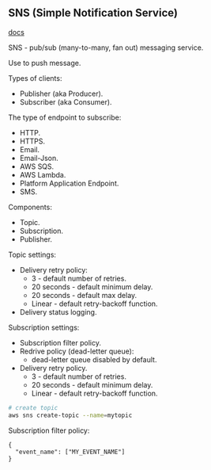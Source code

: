 SNS (Simple Notification Service)
-

[docs](https://docs.aws.amazon.com/sns/)

SNS - pub/sub (many-to-many, fan out) messaging service.

Use to push message.

Types of clients:
* Publisher (aka Producer).
* Subscriber (aka Consumer).

The type of endpoint to subscribe:
* HTTP.
* HTTPS.
* Email.
* Email-Json.
* AWS SQS.
* AWS Lambda.
* Platform Application Endpoint.
* SMS.

Components:
* Topic.
* Subscription.
* Publisher.

Topic settings:
* Delivery retry policy:
  * 3 - default number of retries.
  * 20 seconds - default minimum delay.
  * 20 seconds - default max delay.
  * Linear - default retry-backoff function.
* Delivery status logging.

Subscription settings:
* Subscription filter policy.
* Redrive policy (dead-letter queue):
  * dead-letter queue disabled by default.
* Delivery retry policy.
  * 3 - default number of retries.
  * 20 seconds - default minimum delay.
  * Linear - default retry-backoff function.

````sh
# create topic
aws sns create-topic --name=mytopic
````

Subscription filter policy:
````
{
  "event_name": ["MY_EVENT_NAME"]
}
````
